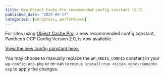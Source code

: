 ```yaml
---
title: New Object Cache Pro recommended config constant (2.0)
published_date: "2025-09-17"
categories: [wordpress, performance]
---
```


For sites using [Object Cache Pro](/object-cache/wordpress), a new recommended config constant, Pantheon OCP Config Version 2.0, is now available.

[View the new config constant here.](/object-cache/wordpress#wp_redis_config-constant)

You may choose to manually replace the `WP_REDIS_CONFIG` constant in your `wp-config-ocp.php` or re-run `terminus install:run <site>.<environment> ocp` to apply the changes.